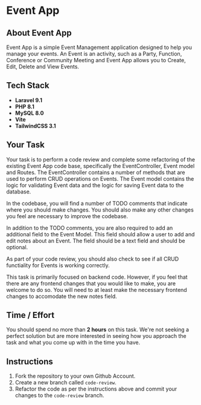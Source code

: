 # Event App
## About Event App

Event App is a simple Event Management application designed to help you manage your events. An Event is an activity, such as a Party, Function, Conference or Community Meeting and Event App allows you to Create, Edit, Delete and View Events.
## Tech Stack

- **Laravel 9.1**
- **PHP 8.1**
- **MySQL 8.0**
- **Vite**
- **TailwindCSS 3.1**

## Your Task

Your task is to perform a code review and complete some refactoring of the existing Event App code base, specifically the EventController, Event model and Routes. The EventController contains a number of methods that are used to perform CRUD operations on Events. The Event model contains the logic for validating Event data and the logic for saving Event data to the database.

In the codebase, you will find a number of TODO comments that indicate where you should make changes. You should also make any other changes you feel are necessary to improve the codebase.

In addition to the TODO comments, you are also required to add an additional field to the Event Model. This field should allow a user to add and edit notes about an Event. The field should be a text field and should be optional.

As part of your code review, you should also check to see if all CRUD functiality for Events is working correctly.

This task is primarily focused on backend code. However, if you feel that there are any frontend changes that you would like to make, you are welcome to do so. You will need to at least make the necessary frontend changes to accomodate the new notes field.

## Time / Effort

You should spend no more than **2 hours** on this task. We're not seeking a perfect solution but are more interested in seeing how you approach the task and what you come up with in the time you have.

## Instructions

1. Fork the repository to your own Github Account.
2. Create a new branch called `code-review`.
3. Refactor the code as per the instructions above and commit your changes to the `code-review` branch.


